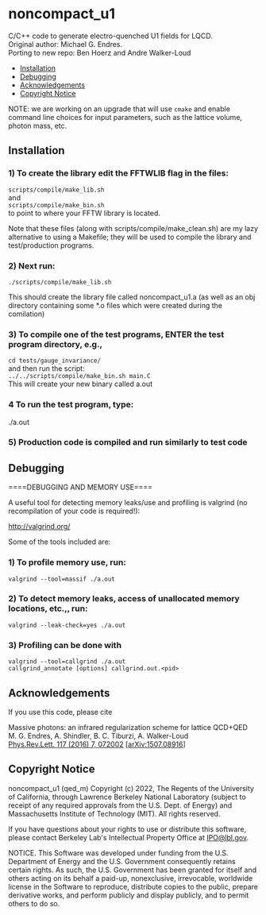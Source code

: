 # noncompact_u1
C/C++ code to generate electro-quenched U1 fields for LQCD.  
Original author: Michael G. Endres.  
Porting to new repo: Ben Hoerz and Andre Walker-Loud

- [Installation](#installation)
- [Debugging](#debugging)
- [Acknowledgements](#acknowledgements)
- [Copyright Notice](#copyright-notice)

NOTE: we are working on an upgrade that will use `cmake` and enable command line choices for input parameters, such as the lattice volume, photon mass, etc.

## Installation

### 1) To create the library edit the FFTWLIB flag in the files:  
`scripts/compile/make_lib.sh`  
and  
`scripts/compile/make_bin.sh`  
to point to where your FFTW library is located.

Note that these files (along with scripts/compile/make_clean.sh) are my lazy alternative to using a Makefile; they will be used to compile the library and test/production programs.

### 2) Next run:  
`./scripts/compile/make_lib.sh`

This should create the library file called noncompact_u1.a (as well as an obj directory containing some *.o files which were created during the comilation)

### 3) To compile one of the test programs, ENTER the test program directory, e.g.,  
`cd tests/gauge_invariance/`  
and then run the script:  
`../../scripts/compile/make_bin.sh main.C`  
This will create your new binary called a.out

### 4 To run the test program, type:

./a.out

### 5) Production code is compiled and run similarly to test code


## Debugging
====DEBUGGING AND MEMORY USE====

A useful tool for detecting memory leaks/use and profiling is valgrind (no recompilation of your code is required!):

http://valgrind.org/

Some of the tools included are:

### 1) To profile memory use, run:  
`valgrind --tool=massif ./a.out`  

### 2) To detect memory leaks, access of unallocated memory locations, etc.,, run:  
`valgrind --leak-check=yes ./a.out`

### 3) Profiling can be done with  
`valgrind --tool=callgrind ./a.out`  
`callgrind_annotate [options] callgrind.out.<pid>`



## Acknowledgements
If you use this code, please cite

Massive photons: an infrared regularization scheme for lattice QCD+QED  
M. G. Endres, A. Shindler, B. C. Tiburzi, A. Walker-Loud  
[Phys.Rev.Lett. 117 (2016) 7, 072002](https://journals.aps.org/prl/abstract/10.1103/PhysRevLett.117.072002) [[arXiv:1507.08916](https://arxiv.org/abs/1507.08916)]

## Copyright Notice

noncompact_u1 (qed_m) Copyright (c) 2022, The Regents of the
University of California, through Lawrence Berkeley National
Laboratory (subject to receipt of any required approvals from the
U.S. Dept. of Energy) and Massachusetts Institute of Technology (MIT). 
All rights reserved.

If you have questions about your rights to use or distribute this software,
please contact Berkeley Lab's Intellectual Property Office at
IPO@lbl.gov.

NOTICE.  This Software was developed under funding from the U.S. Department
of Energy and the U.S. Government consequently retains certain rights.  As
such, the U.S. Government has been granted for itself and others acting on
its behalf a paid-up, nonexclusive, irrevocable, worldwide license in the
Software to reproduce, distribute copies to the public, prepare derivative 
works, and perform publicly and display publicly, and to permit others to do so.



